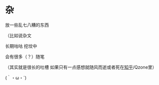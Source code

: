 # 杂

放一些乱七八糟的东西

（比如说杂文

长期咕咕 挖坟中


会有很多（？）随笔

（其实就是很长的吐槽 如果只有一点感想就随风而逝或者死在[知乎](https://www.zhihu.com/people/hhhh-6-88)/Qzone里）

(｀・ω・´)
